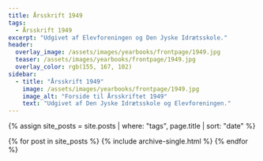 ```yaml
---
title: Årsskrift 1949
tags:
  - Årsskrift 1949
excerpt: "Udgivet af Elevforeningen og Den Jyske Idrætsskole."
header:
  overlay_image: /assets/images/yearbooks/frontpage/1949.jpg
  teaser: /assets/images/yearbooks/frontpage/1949.jpg
  overlay_color: rgb(155, 167, 102)
sidebar:
  - title: "Årsskrift 1949"
    image: /assets/images/yearbooks/frontpage/1949.jpg
    image_alt: "Forside til Årsskriftet 1949"
    text: "Udgivet af Den Jyske Idrætsskole og Elevforeningen."
---
```


{% assign site_posts = site.posts | where: "tags", page.title | sort: "date" %}

<div class="grid__wrapper">
  {% for post in site_posts %}
    {% include archive-single.html %}
  {% endfor %}
</div>

